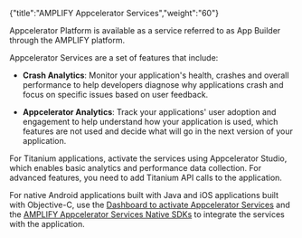 {"title":"AMPLIFY Appcelerator Services","weight":"60"} 

Appcelerator Platform is available as a service referred to as App Builder through the AMPLIFY platform.

Appcelerator Services are a set of features that include:

*   **Crash Analytics**: Monitor your application's health, crashes and overall performance to help developers diagnose why applications crash and focus on specific issues based on user feedback.
    
*   **Appcelerator Analytics**: Track your applications' user adoption and engagement to help understand how your application is used, which features are not used and decide what will go in the next version of your application.
    

For Titanium applications, activate the services using Appcelerator Studio, which enables basic analytics and performance data collection. For advanced features, you need to add Titanium API calls to the application.

For native Android applications built with Java and iOS applications built with Objective-C, use the [Dashboard to activate Appcelerator Services](/docs/appc/Appcelerator_Dashboard/Appcelerator_Dashboard_Guide/Managing_Applications/Managing_Client_Applications/Managing_Non-Titanium_Client_Applications_in_Dashboard/) and the [AMPLIFY Appcelerator Services Native SDKs](/docs/appc/AMPLIFY_Appcelerator_Services/AMPLIFY_Appcelerator_Platform_Services_How-tos/AMPLIFY_Appcelerator_Services_Native_SDKs/) to integrate the services with the application.